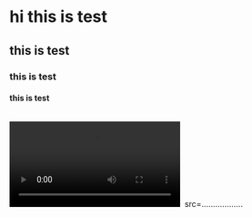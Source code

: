 <!DOCTYPE html>
<html lang="en">
<head>
    <meta charset="UTF-8">
    <meta name="viewport" content="width=device-width, initial-scale=1.0">
    <title>تست گیت هاب</title>
</head>

<body>
<p><h1>hi this is test</h1></p>

<p><h2>this is test</h2></p>

<p><h3>this is test</h3></p>

<p><h4>this is test</h4></p>

<img src="Adobe Connect.lnk" alt="">

<video src="Brave.lnk"></video>
<image> src=..................     </image>
</body>

</html>
